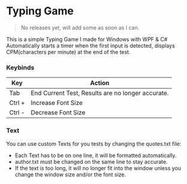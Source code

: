 # Typing Game
> No releases yet, will add some as soon as I can.

This is a simple Typing Game I made for Windows with WPF & C#
Automatically starts a timer when the first input is detected, displays CPM(characters per minute) at the end of the test.

### Keybinds
|Key|Action|
|-|-|
|Tab|End Current Test, Results are no longer accurate.|
|Ctrl +|Increase Font Size|
|Ctrl -|Decrease Font Size|

### Text
You can use custom Texts for you tests by changing the quotes.txt file:
- Each Text has to be on one line, it will be formatted automatically.
- author.txt must be changed on the same line to stay accurate.
- If the text is too long, it will no longer fit into the window unless you change the window size and/or the font size.

